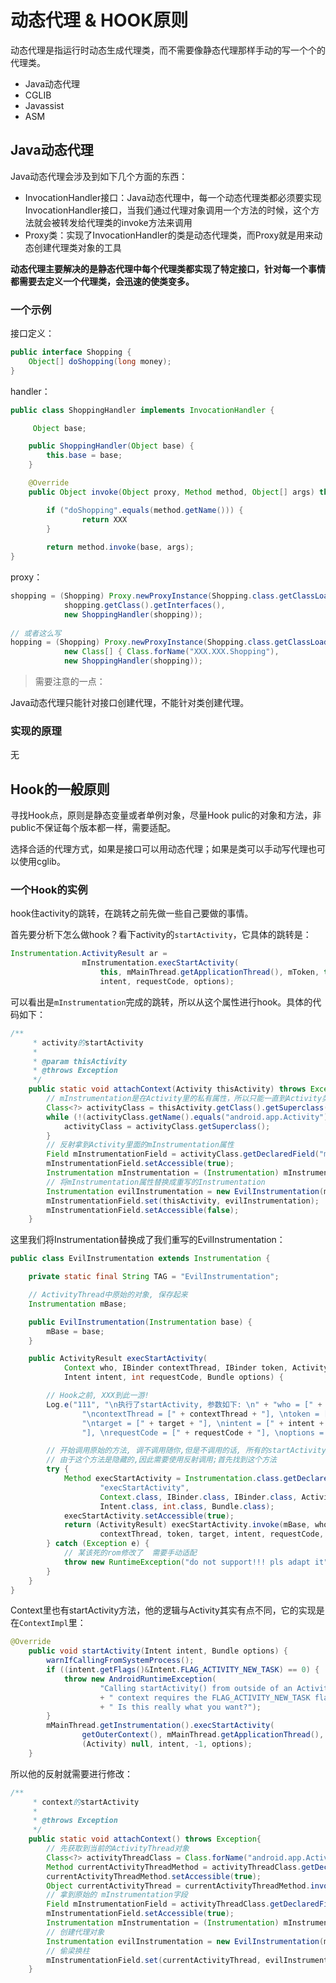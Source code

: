 # 动态代理 & HOOK原则

动态代理是指运行时动态生成代理类，而不需要像静态代理那样手动的写一个个的代理类。

* Java动态代理
* CGLIB
* Javassist
* ASM

## Java动态代理

Java动态代理会涉及到如下几个方面的东西：

* InvocationHandler接口：Java动态代理中，每一个动态代理类都必须要实现InvocationHandler接口，当我们通过代理对象调用一个方法的时候，这个方法就会被转发给代理类的invoke方法来调用
* Proxy类：实现了InvocationHandler的类是动态代理类，而Proxy就是用来动态创建代理类对象的工具


**动态代理主要解决的是静态代理中每个代理类都实现了特定接口，针对每一个事情都需要去定义一个代理类，会迅速的使类变多。**

### 一个示例

接口定义：

```java
public interface Shopping {
    Object[] doShopping(long money);
}
```

handler：

```java
public class ShoppingHandler implements InvocationHandler {

     Object base;

    public ShoppingHandler(Object base) {
        this.base = base;
    }

    @Override
    public Object invoke(Object proxy, Method method, Object[] args) throws Throwable {

        if ("doShopping".equals(method.getName())) {
        		return XXX
        }
        
		return method.invoke(base, args);
}
```

proxy：

```java
shopping = (Shopping) Proxy.newProxyInstance(Shopping.class.getClassLoader(),
			shopping.getClass().getInterfaces(), 
			new ShoppingHandler(shopping));
			
// 或者这么写
hopping = (Shopping) Proxy.newProxyInstance(Shopping.class.getClassLoader(),
			new Class[] { Class.forName("XXX.XXX.Shopping"), 
			new ShoppingHandler(shopping));
```

> 需要注意的一点：

Java动态代理只能针对接口创建代理，不能针对类创建代理。


### 实现的原理

无

## Hook的一般原则

寻找Hook点，原则是静态变量或者单例对象，尽量Hook pulic的对象和方法，非public不保证每个版本都一样，需要适配。

选择合适的代理方式，如果是接口可以用动态代理；如果是类可以手动写代理也可以使用cglib。

### 一个Hook的实例

hook住activity的跳转，在跳转之前先做一些自己要做的事情。

首先要分析下怎么做hook？看下activity的`startActivity`，它具体的跳转是：

```java
Instrumentation.ActivityResult ar =
                mInstrumentation.execStartActivity(
                    this, mMainThread.getApplicationThread(), mToken, this,
                    intent, requestCode, options);
```

可以看出是`mInstrumentation`完成的跳转，所以从这个属性进行hook。具体的代码如下：

```java
/**
     * activity的startActivity
     *
     * @param thisActivity
     * @throws Exception
     */
    public static void attachContext(Activity thisActivity) throws Exception {
        // mInstrumentation是在Activity里的私有属性，所以只能一直到Activity类才行
        Class<?> activityClass = thisActivity.getClass().getSuperclass();
        while (!(activityClass.getName().equals("android.app.Activity"))) {
            activityClass = activityClass.getSuperclass();
        }
        // 反射拿到Activity里面的mInstrumentation属性
        Field mInstrumentationField = activityClass.getDeclaredField("mInstrumentation");
        mInstrumentationField.setAccessible(true);
        Instrumentation mInstrumentation = (Instrumentation) mInstrumentationField.get(thisActivity);
        // 将mInstrumentation属性替换成重写的Instrumentation
        Instrumentation evilInstrumentation = new EvilInstrumentation(mInstrumentation);
        mInstrumentationField.set(thisActivity, evilInstrumentation);
        mInstrumentationField.setAccessible(false);
    }
```

这里我们将Instrumentation替换成了我们重写的EvilInstrumentation：

```java
public class EvilInstrumentation extends Instrumentation {

    private static final String TAG = "EvilInstrumentation";

    // ActivityThread中原始的对象, 保存起来
    Instrumentation mBase;

    public EvilInstrumentation(Instrumentation base) {
        mBase = base;
    }

    public ActivityResult execStartActivity(
            Context who, IBinder contextThread, IBinder token, Activity target,
            Intent intent, int requestCode, Bundle options) {

        // Hook之前, XXX到此一游!
        Log.e("111", "\n执行了startActivity, 参数如下: \n" + "who = [" + who + "], " +
                "\ncontextThread = [" + contextThread + "], \ntoken = [" + token + "], " +
                "\ntarget = [" + target + "], \nintent = [" + intent +
                "], \nrequestCode = [" + requestCode + "], \noptions = [" + options + "]");

        // 开始调用原始的方法, 调不调用随你,但是不调用的话, 所有的startActivity都失效了.
        // 由于这个方法是隐藏的,因此需要使用反射调用;首先找到这个方法
        try {
            Method execStartActivity = Instrumentation.class.getDeclaredMethod(
                    "execStartActivity",
                    Context.class, IBinder.class, IBinder.class, Activity.class,
                    Intent.class, int.class, Bundle.class);
            execStartActivity.setAccessible(true);
            return (ActivityResult) execStartActivity.invoke(mBase, who,
                    contextThread, token, target, intent, requestCode, options);
        } catch (Exception e) {
            // 某该死的rom修改了  需要手动适配
            throw new RuntimeException("do not support!!! pls adapt it");
        }
    }
}
```

Context里也有startActivity方法，他的逻辑与Activity其实有点不同，它的实现是在`ContextImpl`里：

```java
@Override
    public void startActivity(Intent intent, Bundle options) {
        warnIfCallingFromSystemProcess();
        if ((intent.getFlags()&Intent.FLAG_ACTIVITY_NEW_TASK) == 0) {
            throw new AndroidRuntimeException(
                    "Calling startActivity() from outside of an Activity "
                    + " context requires the FLAG_ACTIVITY_NEW_TASK flag."
                    + " Is this really what you want?");
        }
        mMainThread.getInstrumentation().execStartActivity(
                getOuterContext(), mMainThread.getApplicationThread(), null,
                (Activity) null, intent, -1, options);
    }
```

所以他的反射就需要进行修改：

```java
/**
     * context的startActivity
     *
     * @throws Exception
     */
    public static void attachContext() throws Exception{
        // 先获取到当前的ActivityThread对象
        Class<?> activityThreadClass = Class.forName("android.app.ActivityThread");
        Method currentActivityThreadMethod = activityThreadClass.getDeclaredMethod("currentActivityThread");
        currentActivityThreadMethod.setAccessible(true);
        Object currentActivityThread = currentActivityThreadMethod.invoke(null);
        // 拿到原始的 mInstrumentation字段
        Field mInstrumentationField = activityThreadClass.getDeclaredField("mInstrumentation");
        mInstrumentationField.setAccessible(true);
        Instrumentation mInstrumentation = (Instrumentation) mInstrumentationField.get(currentActivityThread);
        // 创建代理对象
        Instrumentation evilInstrumentation = new EvilInstrumentation(mInstrumentation);
        // 偷梁换柱
        mInstrumentationField.set(currentActivityThread, evilInstrumentation);
    }
```


